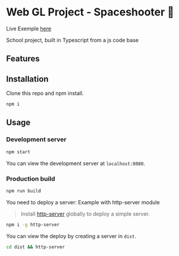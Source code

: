 # Web GL Project - Spaceshooter 🚀

Live Exemple [here](https://spaceshooter.yohangastoud.fr)

School project, built in Typescript from a js code base

## Features





## Installation

Clone this repo and npm install.

```bash
npm i
```

## Usage

### Development server

```bash
npm start
```

You can view the development server at `localhost:8080`.

### Production build

```bash
npm run build
```

You need to deploy a server:
Example with http-server module
> Install [http-server](https://www.npmjs.com/package/http-server) globally to deploy a simple server.

```bash
npm i -g http-server
```

You can view the deploy by creating a server in `dist`.

```bash
cd dist && http-server
```
